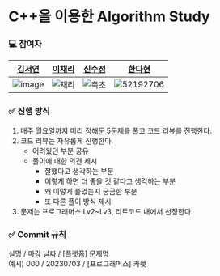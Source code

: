 # C++을 이용한 Algorithm Study
### 💻 참여자
[김서연](https://github.com/flowersayo)|[이채리](https://github.com/official-Cherry)|[신수정](https://github.com/chock-cho)|[한다현](https://github.com/ekgus9701)|
|:---:|:---:|:---:|:---:|
![image](https://github.com/CPP-Algorithm-Study/CPP-Algorithm-Study/assets/52192706/51d614e3-5465-48fc-a763-bfb1e7e44b03) |![채리](https://github.com/CPP-Algorithm-Study/CPP-Algorithm-Study/assets/52192706/172738c5-59c4-4b8a-9a5f-9db7dc22c522) |![촉초](https://github.com/CPP-Algorithm-Study/CPP-Algorithm-Study/assets/52192706/158565cf-d391-4228-9cd3-4293cd1d261e)|![52192706](https://github.com/CPP-Algorithm-Study/CPP-Algorithm-Study/assets/52192706/dd383f39-f28d-4c20-a38a-da970070d25e)|
### ✅ 진행 방식
1. 매주 월요일까지 미리 정해둔 5문제를 풀고 코드 리뷰를 진행한다.
2. 코드 리뷰는 자유롭게 진행한다.
   - 어려웠던 부분 공유
   - 풀이에 대한 의견 제시
       - 잘했다고 생각하는 부분
       - 이렇게 하면 더 좋을 것 같다고 생각하는 부분
       - 왜 이렇게 풀었는지 궁금한 부분
       - 또 다른 풀이 방식 제시
4. 문제는 프로그래머스 Lv2~Lv3, 리트코드 내에서 선정한다.
### ✅ Commit 규칙
실명 / 마감 날짜 / [플랫폼] 문제명
<br>예시) 000 / 20230703 / [프로그래머스] 카펫

